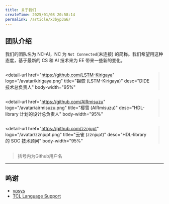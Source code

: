 ```yaml
---
title: 关于我们
createTime: 2025/01/08 20:58:14
permalink: /article/x3byp3a6/
---
```


## 团队介绍

我们的团队名为 NC-AI，NC 为 `Not Connected`(未连接) 的简称。我们希望用这种态度，基于最新的 CS 和 AI 技术来为 EE 带来一些新的变化。

<div style="display: flex;">
<detail-url
    href="https://github.com/Nitcloud"
    logo="/avatar/nitcloud.png"
    title="夜云 (Nitcloud)"
    desc="DEDA 发起人兼产品定义"
    body-width="95%"
></detail-url>

<detail-url
    href="https://github.com/LSTM-Kirigaya"
    logo="/avatar/kirigaya.png"
    title="锦恢 (LSTM-Kirigaya)"
    desc="DIDE 技术总负责人"
    body-width="95%"
></detail-url>
</div>

<div style="display: flex;">
<detail-url
    href="https://github.com/light-ly"
    logo="/avatar/light-ly.png"
    title="星海 (light-ly)"
    desc="DIDE 后端技术总工"
    body-width="95%"
></detail-url>

<detail-url
    href="https://github.com/AIRmisuzu"
    logo="/avatar/airmisuzu.png"
    title="樱雪 (AIRmisuzu)"
    desc="HDL-library 计划的设计总负责人"
    body-width="95%"
></detail-url>
</div>

<div style="display: flex;">
<detail-url
    href="https://github.com/shawag"
    logo="/avatar/shawag.png"
    title="归一 (shawag)"
    desc="HDL-library 计划 IC 前端综测负责人"
    body-width="95%"
></detail-url>

<detail-url
    href="https://github.com/zznjupt"
    logo="/avatar/zznjupt.png"
    title="云雀 (zznjupt)"
    desc="HDL-library 的 SOC 技术顾问"
    body-width="95%"
></detail-url>
</div>

> 括号内为Github用户名

---

## 鸣谢

* [yosys](http://www.clifford.at/yosys)
* [TCL Language Support](https://github.com/go2sh/tcl-language-support)